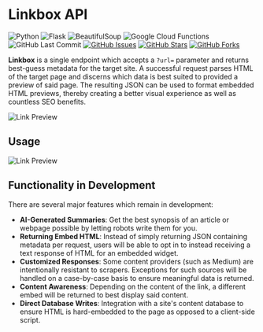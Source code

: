 # Linkbox API

![Python](https://img.shields.io/badge/Python-v3.7-blue.svg?logo=python&longCache=true&logoColor=white&colorB=23a8e2&style=flat-square&colorA=36363e)
![Flask](https://img.shields.io/badge/Flask-v1.0.2-blue.svg?longCache=true&logo=python&style=flat-square&logoColor=white&colorB=23a8e2&colorA=36363e)
![BeautifulSoup](https://img.shields.io/badge/beautifulsoup4-v4.6.3-blue.svg?longCache=true&logo=python&longCache=true&style=flat-square&logoColor=white&colorB=23a8e2&colorA=36363e)
![Google Cloud Functions](https://img.shields.io/badge/Google--Cloud--Functions-v93-blue.svg?longCache=true&logo=google&longCache=true&style=flat-square&logoColor=white&colorB=23a8e2&colorA=36363e)
![GitHub Last Commit](https://img.shields.io/github/last-commit/google/skia.svg?style=flat-square&colorA=36363e)
[![GitHub Issues](https://img.shields.io/github/issues/toddbirchard/linkbox-api.svg?style=flat-square&colorA=36363e&logo=Github)](https://github.com/toddbirchard/linkbox-api/issues)
[![GitHub Stars](https://img.shields.io/github/stars/toddbirchard/linkbox-api.svg?style=flat-square&colorB=e3bb18&colorA=36363e&logo=Github)](https://github.com/toddbirchard/linkbox-api/stargazers)
[![GitHub Forks](https://img.shields.io/github/forks/toddbirchard/linkbox-api.svg?style=flat-square&colorA=36363e&logo=Github)](https://github.com/toddbirchard/linkbox-api/network)

**Linkbox** is a single endpoint which accepts a `?url=` parameter and returns best-guess metadata for the target site. A successful request parses HTML of the target page and discerns which data is best suited to provided a preview of said page. The resulting JSON can be used to format embedded HTML previews, thereby creating a better visual experience as well as countless SEO benefits.

![Link Preview](https://raw.githubusercontent.com/toddbirchard/linkbox-api/master/img/linkboxgithub.jpg)

## Usage

![Link Preview](https://raw.githubusercontent.com/toddbirchard/linkbox-api/master/img/linkboxdemo.gif)

## Functionality in Development

There are several major features which remain in development:

* **AI-Generated Summaries**: Get the best synopsis of an article or webpage possible by letting robots write them for you.
* **Returning Embed HTML**: Instead of simply returning JSON containing metadata per request, users will be able to opt in to instead receiving a text response of HTML for an embedded widget.
* **Customized Responses**: Some content providers (such as Medium) are intentionally resistant to scrapers. Exceptions for such sources will be handled on a case-by-case basis to ensure meaningful data is returned.
* **Content Awareness**: Depending on the content of the link, a different embed will be returned to best display said content.
* **Direct Database Writes**: Integration with a site's content database to ensure HTML is hard-embedded to the page as opposed to a client-side script.
